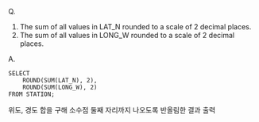 Q.

1. The sum of all values in LAT_N rounded to a scale of 2 decimal places.
2. The sum of all values in LONG_W rounded to a scale of 2 decimal places.

A.
```
SELECT
    ROUND(SUM(LAT_N), 2),
    ROUND(SUM(LONG_W), 2)
FROM STATION;
```

위도, 경도 합을 구해 소수점 둘째 자리까지 나오도록 반올림한 결과 출력
